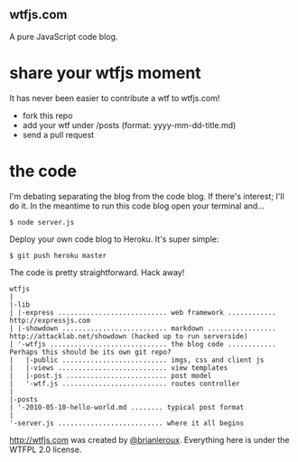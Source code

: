 wtfjs.com
---------

A pure JavaScript code blog. 


share your wtfjs moment
=======================

It has never been easier to contribute a wtf to wtfjs.com!

- fork this repo
- add your wtf under /posts (format: yyyy-mm-dd-title.md)
- send a pull request

the code
========

I'm debating separating the blog from the code blog. If there's interest; I'll do it. In the meantime to run this code blog open your terminal and...    
    
    $ node server.js
    
Deploy your own code blog to Heroku. It's super simple:

    $ git push heroku master

The code is pretty straightforward. Hack away!

    wtfjs
    |
    |-lib
    | |-express ........................... web framework ............ http://expressjs.com
    | |-showdown .......................... markdown ................. http://attacklab.net/showdown (hacked up to run serverside)
    | '-wtfjs ............................. the blog code ............ Perhaps this should be its own git repo?
    |   |-public .......................... imgs, css and client js 
    |   |-views ........................... view templates
    |   |-post.js ......................... post model
    |   '-wtf.js .......................... routes controller
    | 
    |-posts
    | '-2010-05-10-hello-world.md ........ typical post format
    |
    '-server.js .......................... where it all begins
    
http://wtfjs.com was created by [@brianleroux](http://twitter.com/brianleroux). Everything here is under the WTFPL 2.0 license.